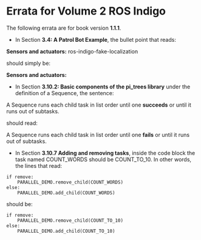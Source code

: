 # Errata for Volume 2 ROS Indigo #

The following errata are for book version **1.1.1**.

   * In Section **3.4: A Patrol Bot Example**, the bullet point that reads:

   **Sensors and actuators:** ros-indigo-fake-localization

   should simply be:

   **Sensors and actuators:**

   * In Section **3.10.2: Basic components of the pi_trees library** under the definition of a Sequence, the sentence:

   A Sequence runs each child task in list order until one **succeeds** or until it runs out of subtasks.

   should read:

   A Sequence runs each child task in list order until one **fails** or until it runs out of subtasks.

   * In Section **3.10.7 Adding and removing tasks**, inside the code block the task named COUNT\_WORDS should be COUNT\_TO\_10.  In other words, the lines that read:

    if remove:
        PARALLEL_DEMO.remove_child(COUNT_WORDS)
    else:
        PARALLEL_DEMO.add_child(COUNT_WORDS)

   should be:

    if remove:
        PARALLEL_DEMO.remove_child(COUNT_TO_10)
    else:
        PARALLEL_DEMO.add_child(COUNT_TO_10)
